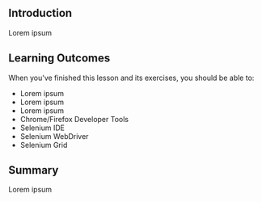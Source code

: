 ## Introduction

Lorem ipsum

## Learning Outcomes

When you've finished this lesson and its exercises, you should be able to:
* Lorem ipsum
* Lorem ipsum
* Lorem ipsum
* Chrome/Firefox Developer Tools 
* Selenium IDE 
* Selenium WebDriver 
* Selenium Grid 

## Summary

Lorem ipsum